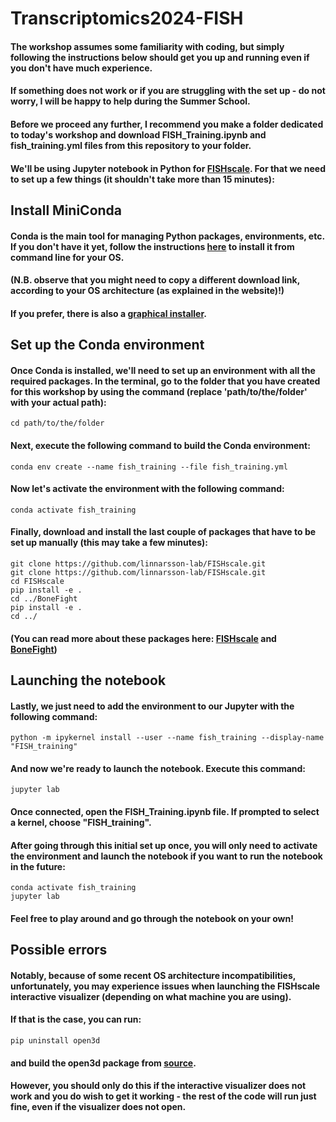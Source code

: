 # Transcriptomics2024-FISH
#### The workshop assumes some familiarity with coding, but simply following the instructions below should get you up and running even if you don't have much experience.
#### If something does not work or if you are struggling with the set up - do not worry, I will be happy to help during the Summer School.

#### Before we proceed any further, I recommend you make a folder dedicated to today's workshop and download FISH_Training.ipynb and fish_training.yml files from this repository to your folder.

#### We'll be using Jupyter notebook in Python for [FISHscale](https://github.com/linnarsson-lab/FISHscale). For that we need to set up a few things (it shouldn't take more than 15 minutes):
## Install MiniConda
#### Conda is the main tool for managing Python packages, environments, etc. If you don't have it yet, follow the instructions [here](https://docs.anaconda.com/miniconda/#quick-command-line-install) to install it from command line for your OS.
#### (N.B. observe that you might need to copy a different download link, according to your OS architecture (as explained in the website)!)

#### If you prefer, there is also a [graphical installer](https://docs.anaconda.com/miniconda/miniconda-install/).

## Set up the Conda environment
#### Once Conda is installed, we'll need to set up an environment with all the required packages. In the terminal, go to the folder that you have created for this workshop by using the command (replace 'path/to/the/folder' with your actual path):
```console
cd path/to/the/folder
```
#### Next, execute the following command to build the Conda environment:
```console
conda env create --name fish_training --file fish_training.yml
```
#### Now let's activate the environment with the following command:
```console
conda activate fish_training
```
#### Finally, download and install the last couple of packages that have to be set up manually (this may take a few minutes):
```console
git clone https://github.com/linnarsson-lab/FISHscale.git
git clone https://github.com/linnarsson-lab/FISHscale.git
cd FISHscale
pip install -e .
cd ../BoneFight
pip install -e .
cd ../

```
#### (You can read more about these packages here: [FISHscale](https://github.com/linnarsson-lab/FISHscale) and [BoneFight](https://github.com/linnarsson-lab/BoneFight))

## Launching the notebook
#### Lastly, we just need to add the environment to our Jupyter with the following command:
```console
python -m ipykernel install --user --name fish_training --display-name "FISH_training"
```
#### And now we're ready to launch the notebook. Execute this command:
```console
jupyter lab
```
#### Once connected, open the FISH_Training.ipynb file. If prompted to select a kernel, choose "FISH_training".
#### After going through this initial set up once, you will only need to activate the environment and launch the notebook if you want to run the notebook in the future:
```console
conda activate fish_training
jupyter lab

```
#### Feel free to play around and go through the notebook on your own!

## Possible errors
#### Notably, because of some recent OS architecture incompatibilities, unfortunately, you may experience issues when launching the FISHscale interactive visualizer (depending on what machine you are using).
#### If that is the case, you can run:
```console
pip uninstall open3d
```
#### and build the open3d package from [source](http://www.open3d.org/docs/release/compilation.html).
#### However, you should only do this if the interactive visualizer does not work and you do wish to get it working - the rest of the code will run just fine, even if the visualizer does not open.
